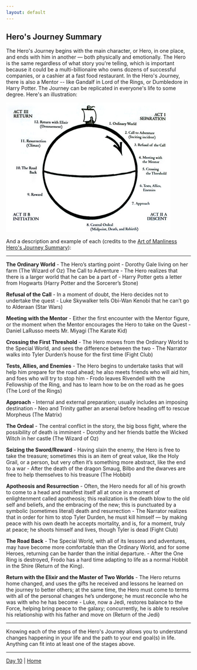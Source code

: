 ```yaml
---
layout: default
---
```


## Hero's Journey Summary
The Hero's Journey begins with the main character, or Hero, in one place, and ends with him in another — both physically and emotionally. The Hero is the same regardless of what story you're telling, which is important because it could be a multi-billionaire who owns dozens of successful companies, or a cashier at a fast food restaurant. In the Hero's Journey, there is also a Mentor -- like Gandalf in Lord of the Rings, or Dumbledore in Harry Potter. The Journey can be replicated in everyone's life to some degree. Here's an illustration:

![Hero's Journey](./images/vogsmall.jpg)

And a description and example of each (credits to the [Art of Manliness Hero's Journey Summary](https://www.artofmanliness.com/articles/heros-journey/)):

---

**The Ordinary World** - The Hero’s starting point - Dorothy Gale living on her farm (The Wizard of Oz)
The Call to Adventure - The Hero realizes that there is a larger world that he can be a part of - Harry Potter gets a letter from Hogwarts (Harry Potter and the Sorcerer’s Stone)

**Refusal of the Call** - In a moment of doubt, the Hero decides not to undertake the quest - Luke Skywalker tells Obi-Wan Kenobi that he can’t go to Alderaan (Star Wars)

**Meeting with the Mentor** - Either the first encounter with the Mentor figure, or the moment when the Mentor encourages the Hero to take on the Quest	- Daniel LaRusso meets Mr. Miyagi (The Karate Kid)

**Crossing the First Threshold** - The Hero moves from the Ordinary World to the Special World, and sees the difference between the two - The Narrator walks into Tyler Durden’s house for the first time (Fight Club)

**Tests, Allies, and Enemies** - The Hero begins to undertake tasks that will help him prepare for the road ahead; he also meets friends who will aid him, and foes who will try to stop him - Frodo leaves Rivendell with the Fellowship of the Ring, and has to learn how to be on the road as he goes (The Lord of the Rings)

**Approach** - Internal and external preparation; usually includes an imposing destination - Neo and Trinity gather an arsenal before heading off to rescue Morpheus (The Matrix)

**The Ordeal** - The central conflict in the story, the big boss fight, where the possibility of death is imminent - Dorothy and her friends battle the Wicked Witch in her castle (The Wizard of Oz)

**Seizing the Sword/Reward** - Having slain the enemy, the Hero is free to take the treasure; sometimes this is an item of great value, like the Holy Grail, or a person, but very often it’s something more abstract, like the end to a war	- After the death of the dragon Smaug, Bilbo and the dwarves are free to help themselves to his treasure (The Hobbit)

**Apotheosis and Resurrection** - Often, the Hero needs for all of his growth to come to a head and manifest itself all at once in a moment of enlightenment called apotheosis; this realization is the death blow to the old self and beliefs, and the embracing of the new; this is punctuated by a symbolic (sometimes literal) death and resurrection	- The Narrator realizes that in order for him to stop Tyler Durden, he must kill himself — by making peace with his own death he accepts mortality, and is, for a moment, truly at peace; he shoots himself and lives, though Tyler is dead (Fight Club)

**The Road Back** - The Special World, with all of its lessons and adventures, may have become more comfortable than the Ordinary World, and for some Heroes, returning can be harder than the initial departure. - After the One Ring is destroyed, Frodo has a hard time adapting to life as a normal Hobbit in the Shire (Return of the King).

**Return with the Elixir and the Master of Two Worlds** - The Hero returns home changed, and uses the gifts he received and lessons he learned on the journey to better others; at the same time, the Hero must come to terms with all of the personal changes he’s undergone; he must reconcile who he was with who he has become - Luke, now a Jedi, restores balance to the Force, helping bring peace to the galaxy; concurrently, he is able to resolve his relationship with his father and move on (Return of the Jedi)

---

Knowing each of the steps of the Hero's Journey allows you to understand changes happening in your life and the path to your end goal(s) in life. Anything can fit into at least one of the stages above.

---
[Day 10](./day-10) | [Home](./)